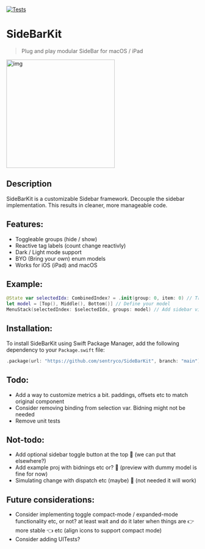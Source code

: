 [![Tests](https://github.com/sentryco/SideBarKit/actions/workflows/Tests.yml/badge.svg)](https://github.com/sentryco/SideBarKit/actions/workflows/Tests.yml)

# SideBarKit

> Plug and play modular SideBar for macOS / iPad

<img width="284" alt="img" src="https://s11.gifyu.com/images/SO1fC.gif">

## Description

SideBarKit is a customizable Sidebar framework. Decouple the sidebar implementation. This results in cleaner, more manageable code.

## Features:

- Toggleable groups (hide / show)
- Reactive tag labels (count change reactivly)
- Dark / Light mode support
- BYO (Bring your own) enum models
- Works for iOS (iPad) and macOS

## Example:

```swift
@State var selectedIdx: CombinedIndex? = .init(group: 0, item: 0) // Track selection
let model = [Top(), Middle(), Bottom()] // Define your model
MenuStack(selectedIndex: $selectedIdx, groups: model) // Add sidebar view
```

## Installation:

To install SideBarKit using Swift Package Manager, add the following dependency to your `Package.swift` file:
```swift
.package(url: "https://github.com/sentryco/SideBarKit", branch: "main")
```

## Todo:

- Add a way to customize metrics a bit. paddings, offsets etc to match original component 
- Consider removing binding from selection var. Bidning might not be needed  
- Remove unit tests 

## Not-todo:

- Add optional sidebar toggle button at the top 🚫 (we can put that elsewhere?)
- Add example proj with bidnings etc or? 🚫 (preview with dummy model is fine for now)
- Simulating change with dispatch etc (maybe) 🚫 (not needed it will work)

## Future considerations:

- Consider implementing toggle compact-mode / expanded-mode functionality etc, or not? at least wait and do it later when things are 👉 more stable 👈 etc (align icons to support compact mode)
- Consider adding UITests?
